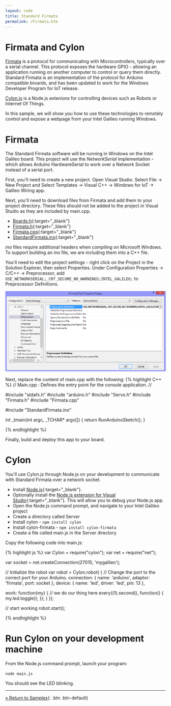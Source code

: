 ```yaml
---
layout: code
title: Standard Firmata
permalink: /Firmata.htm
---
```


# Firmata and Cylon
[Firmata](http://firmata.org/) is a protocol for communicating with Microcontrollers, typically over a serial channel. This protocol exposes the hardware GPIO - allowing an application running on another computer to control or query them directly. Standard Firmata is an implementation of the protocol for Arduino compatible broards, and has been updated to work for the Windows Developer Program for IoT release.

[Cylon.js](http://cylonjs.com/) is a Node.js extenions for controlling devices such as Robots or Internet Of Things. 

In this sample, we will show you how to use these technologies to remotely control and expose a webpage from your Intel Galileo running Windows.

# Firmata
The Standard Firmata software will be running in Windows on the Intel Galileo board. This project will use the _NetworkSerial_ implementation - which allows Arduino HardwareSerial to work over a Network Socket instead of a serial port.

First, you'll need to create a new project. Open Visual Studio. Select File -> New Project and Select Templates -> Visual C++ -> Windows for IoT -> Galileo Wiring app.

Next, you'll need to download files from Firmata and add them to your project directory. These files should not be added to the project in Visual Studio as they are included by main.cpp.

* [Boards.h](https://raw.githubusercontent.com/ms-iot/arduino/master/Boards.h){:target="_blank"}
* [Firmata.h](https://raw.githubusercontent.com/ms-iot/arduino/master/Firmata.h){:target="_blank"}
* [Firmata.cpp](https://raw.githubusercontent.com/ms-iot/arduino/master/Firmata.cpp){:target="_blank"}
* [StandardFirmata.ino](https://raw.githubusercontent.com/ms-iot/arduino/master/examples/StandardFirmata/StandardFirmata.ino){:target="_blank"}

_ino_ files require additional headers when compiling on Microsoft Windows. To support building an ino file, we are including them into a C++ file.

You'll need to edit the project settings - right click on the Project in the Solution Explorer, then select Properties. Under Configuration Properties -> C/C++ -> Preprocessor, add `USE_NETWORKSERIAL;_CRT_SECURE_NO_WARNINGS;INTEL_GALILEO;` to Preprocessor Definitions.

![Preprocessor](images/FirmataProjectSettings.png)

Next, replace the content of main.cpp with the following:
{% highlight C++ %}
// Main.cpp : Defines the entry point for the console application.
//

#include "stdafx.h"
#include "arduino.h"
#include "Servo.h"
#include "Firmata.h"
#include "Firmata.cpp"

#include "StandardFirmata.ino"

int _tmain(int argc, _TCHAR* argv[])
{
    return RunArduinoSketch();
}


{% endhighlight %}

Finally, build and deploy this app to your board.

# Cylon
You'll use Cylon.js through Node.js on your development to communicate with Standard Firmata over a network socket. 

* Install [Node.js](http://nodejs.org/){:target="_blank"}. 
* Optionally install the [Node.js extension for Visual Studio](https://nodejstools.codeplex.com/){:target="_blank"}. This will allow you to debug your Node.js app.
* Open the Node.js command prompt, and navigate to your Intel Galileo project
* Create a directory called Server
* Install cylon - `npm install cylon`
* Install cylon-firmata - `npm install cylon-firmata`
* Create a file called main.js in the Server directory

Copy the following code into main.js:

{% highlight js %}
var Cylon = require("cylon");
var net = require("net");


var socket = net.createConnection(27015, 'mygalileo');

// Initialize the robot
var robot = Cylon.robot(
{
  // Change the port to the correct port for your Arduino.
  connection: 
  {
      name: 'arduino',
      adaptor: 'firmata',
      port: socket
  },
  device: { name: 'led', driver: 'led', pin: 13 },

  work: function(my) 
  {
    // we do our thing here
    every((1).second(), function() { my.led.toggle(); });
  }
});

// start working
robot.start();

{% endhighlight %}

# Run Cylon on your development machine
From the Node.js command prompt, launch your program:

`node main.js`

You should see the LED blinking.

---
[&laquo; Return to Samples](SampleApps.htm){: .btn .btn-default} 
